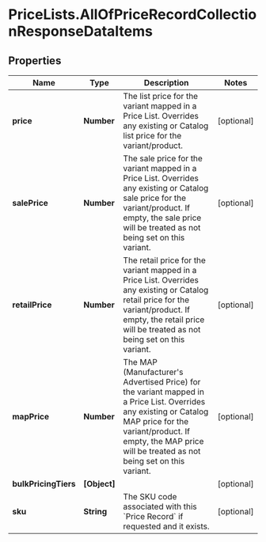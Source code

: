 # PriceLists.AllOfPriceRecordCollectionResponseDataItems

## Properties
Name | Type | Description | Notes
------------ | ------------- | ------------- | -------------
**price** | **Number** | The list price for the variant mapped in a Price List. Overrides any existing or Catalog list price for the variant/product.  | [optional] 
**salePrice** | **Number** | The sale price for the variant mapped in a Price List. Overrides any existing or Catalog sale price for the variant/product. If empty, the sale price will be treated as not being set on this variant.  | [optional] 
**retailPrice** | **Number** | The retail price for the variant mapped in a Price List. Overrides any existing or Catalog retail price for the variant/product.  If empty, the retail price will be treated as not being set on this variant.  | [optional] 
**mapPrice** | **Number** | The MAP (Manufacturer&#x27;s Advertised Price) for the variant mapped in a Price List. Overrides any existing or Catalog MAP price for the variant/product. If empty, the MAP price will be treated as not being set on this variant.  | [optional] 
**bulkPricingTiers** | **[Object]** |  | [optional] 
**sku** | **String** | The SKU code associated with this &#x60;Price Record&#x60; if requested and it exists.  | [optional] 
